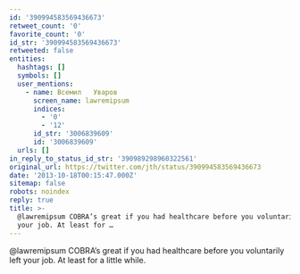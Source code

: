 ```yaml
---
id: '390994583569436673'
retweet_count: '0'
favorite_count: '0'
id_str: '390994583569436673'
retweeted: false
entities:
  hashtags: []
  symbols: []
  user_mentions:
    - name: Всемил   Уваров
      screen_name: lawremipsum
      indices:
        - '0'
        - '12'
      id_str: '3006839609'
      id: '3006839609'
  urls: []
in_reply_to_status_id_str: '390989298960322561'
original_url: https://twitter.com/jth/status/390994583569436673
date: '2013-10-18T00:15:47.000Z'
sitemap: false
robots: noindex
reply: true
title: >-
  @lawremipsum COBRA’s great if you had healthcare before you voluntarily left
  your job. At least for …
---
```


@lawremipsum COBRA’s great if you had healthcare before you voluntarily left your job. At least for a little while.